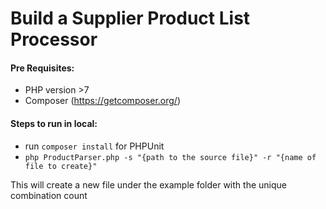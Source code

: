 # Build a Supplier Product List Processor

#### Pre Requisites: 

- PHP version >7
- Composer (https://getcomposer.org/)

#### Steps to run in local: 

- run ``` composer install ``` for PHPUnit
- ``` php ProductParser.php -s "{path to the source file}" -r "{name of file to create}"  ```

This will create a new file under the example folder with the unique combination count